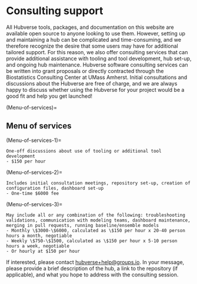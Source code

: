 # Consulting support
All Hubverse tools, packages, and documentation on this website are available open source to anyone looking to use them. However, setting up and maintaining a hub can be complicated and time-consuming, and we therefore recognize the desire that some users may have for additional tailored support. For this reason, we also offer consulting services that can provide additional assistance with tooling and tool development, hub set-up, and ongoing hub maintenance. Hubverse software consulting services can be written into grant proposals or directly contracted through the Biostatistics Consulting Center at UMass Amherst. Initial consultations and discussions about the Hubverse are free of charge, and we are always happy to discuss whether using the Hubverse for your project would be a good fit and help you get launched!

(Menu-of-services)=
## Menu of services

(Menu-of-services-1)=
```{admonition} Hourly hub consulting
One-off discussions about use of tooling or additional tool development
- $150 per hour
```


(Menu-of-services-2)=
```{admonition} Set-up of a real-time hub
Includes initial consultation meetings, repository set-up, creation of configuration files, dashboard set-up
- One-time $6000 fee
```

(Menu-of-services-3)=
```{admonition} Hub maintenance
May include all or any combination of the following: troubleshooting validations, communication with modeling teams, dashboard maintenance, merging in pull requests, running baseline/ensemble models
- Monthly \$3000-\$6000, calculated as \$150 per hour x 20-40 person hours a month, negotiable
- Weekly \$750-\$1500, calculated as \$150 per hour x 5-10 person hours a week, negotiable
- Or hourly at $150 per hour
```

If interested, please contact [hubverse+help@groups.io](mailto:hubverse+help@groups.io). In your message, please provide a brief description of the hub, a link to the repository (if applicable), and what you hope to address with the consulting session.

